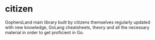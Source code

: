 # citizen
GophersLand main library built by citizens themselves regularly updated with new knowledge, GoLang cheatsheets, theory and all the necessary material in order to get proficient in Go.
